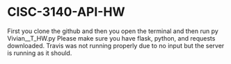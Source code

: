 # CISC-3140-API-HW
First you clone the github and then you open the terminal and then run py Vivian__T_HW.py 
Please make sure you have flask, python, and requests downloaded. 
Travis was not running properly due to no input but the server is running as it should. 
